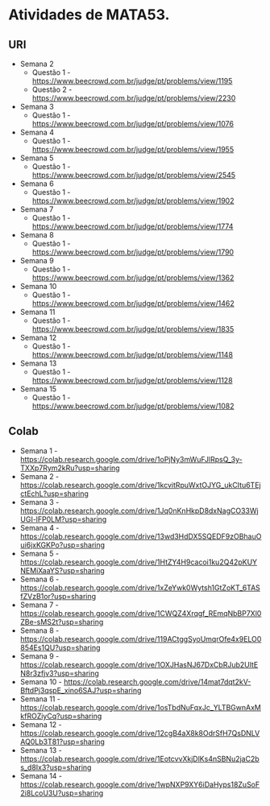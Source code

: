 # Atividades de MATA53.
## URI
* Semana 2
  * Questão 1 - https://www.beecrowd.com.br/judge/pt/problems/view/1195
  * Questão 2 - https://www.beecrowd.com.br/judge/pt/problems/view/2230
* Semana 3
  * Questão 1 - https://www.beecrowd.com.br/judge/pt/problems/view/1076
* Semana 4
  * Questão 1 - https://www.beecrowd.com.br/judge/pt/problems/view/1955
* Semana 5
  * Questão 1 - https://www.beecrowd.com.br/judge/pt/problems/view/2545
* Semana 6
  * Questão 1 - https://www.beecrowd.com.br/judge/pt/problems/view/1902
* Semana 7
  * Questão 1 - https://www.beecrowd.com.br/judge/pt/problems/view/1774
* Semana 8
  * Questão 1 - https://www.beecrowd.com.br/judge/pt/problems/view/1790
* Semana 9
  * Questão 1 - https://www.beecrowd.com.br/judge/pt/problems/view/1362
* Semana 10
  * Questão 1 - https://www.beecrowd.com.br/judge/pt/problems/view/1462
* Semana 11
  * Questão 1 - https://www.beecrowd.com.br/judge/pt/problems/view/1835
* Semana 12
  * Questão 1 - https://www.beecrowd.com.br/judge/pt/problems/view/1148
* Semana 13
  * Questão 1 - https://www.beecrowd.com.br/judge/pt/problems/view/1128
* Semana 15
  * Questão 1 - https://www.beecrowd.com.br/judge/pt/problems/view/1082
## Colab
* Semana 1 - https://colab.research.google.com/drive/1oPjNy3mWuFJlRpsQ_3y-TXXp7Rym2kRu?usp=sharing
* Semana 2 - https://colab.research.google.com/drive/1kcvitRpuWxtOJYG_ukCItu6TEjctEchL?usp=sharing
* Semana 3 - https://colab.research.google.com/drive/1Jq0nKnHkpD8dxNagCO33WjUGI-lFP0LM?usp=sharing
* Semana 4 - https://colab.research.google.com/drive/13wd3HdDX5SQEDF9zOBhauOui6jxKGKPo?usp=sharing
* Semana 5 - https://colab.research.google.com/drive/1HtZY4H9cacoi1ku2Q42pKUYNEMiXaaYS?usp=sharing
* Semana 6 - https://colab.research.google.com/drive/1xZeYwk0Wytsh1GtZoKT_6TASfZVzB1or?usp=sharing
* Semana 7 - https://colab.research.google.com/drive/1CWQZ4Xrqgf_REmqNbBP7Xl0ZBe-sMS2t?usp=sharing
* Semana 8 - https://colab.research.google.com/drive/119ACtggSyoUmqrOfe4x9ELO0854Es1QU?usp=sharing
* Semana 9 - https://colab.research.google.com/drive/1OXJHasNJ67DxCbRJub2UltEN8r3zfjv3?usp=sharing
* Semana 10 - https://colab.research.google.com/drive/14mat7dqt2kV-BftdPj3qspE_xino6SAJ?usp=sharing
* Semana 11 - https://colab.research.google.com/drive/1osTbdNuFqxJc_YLTBGwnAxMkfROZiyCq?usp=sharing
* Semana 12 - https://colab.research.google.com/drive/12cgB4aX8k8OdrSfH7QsDNLVAQ0Lb3T81?usp=sharing
* Semana 13 - https://colab.research.google.com/drive/1EotcvvXkjDlKs4nSBNu2jaC2bs_d8Ix3?usp=sharing
* Semana 14 - https://colab.research.google.com/drive/1wpNXP9XY6iDaHyps18ZuSoF2i8LcoU3U?usp=sharing
